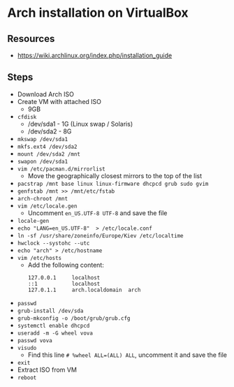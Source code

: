 # Arch installation on VirtualBox

## Resources
- https://wiki.archlinux.org/index.php/installation_guide

## Steps

- Download Arch ISO
- Create VM with attached ISO
  - 9GB
- `cfdisk`
  - /dev/sda1 - 1G (Linux swap / Solaris)
  - /dev/sda2 - 8G
- `mkswap /dev/sda1`
- `mkfs.ext4 /dev/sda2`
- `mount /dev/sda2 /mnt`
- `swapon /dev/sda1`
- `vim /etc/pacman.d/mirrorlist`
  - Move the geographically closest mirrors to the top of the list
- `pacstrap /mnt base linux linux-firmware dhcpcd grub sudo gvim`
- `genfstab /mnt >> /mnt/etc/fstab`
- `arch-chroot /mnt`
- `vim /etc/locale.gen`
  - Uncomment `en_US.UTF-8 UTF-8` and save the file
- `locale-gen`
- `echo "LANG=en_US.UTF-8"  > /etc/locale.conf`
- `ln -sf /usr/share/zoneinfo/Europe/Kiev /etc/localtime`
- `hwclock --systohc --utc`
- `echo "arch" > /etc/hostname`
- `vim /etc/hosts`
  - Add the following content:
    ```
    127.0.0.1	  localhost
    ::1		      localhost
    127.0.1.1	  arch.localdomain	arch
    ```
- `passwd`
- `grub-install /dev/sda`
- `grub-mkconfig -o /boot/grub/grub.cfg`
- `systemctl enable dhcpcd`
- `useradd -m -G wheel vova`
- `passwd vova`
- `visudo`
  - Find this line `# %wheel ALL=(ALL) ALL`, uncomment it and save the file
- `exit`
- Extract ISO from VM
- `reboot`